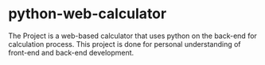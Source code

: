# python-web-calculator
The Project is a web-based calculator that uses python on the back-end for calculation process. This project is done for personal understanding of front-end and back-end development.
